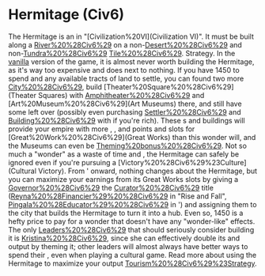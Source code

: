 # Hermitage (Civ6)

The Hermitage is an in "[Civilization%20VI](Civilization VI)". It must be built along a [River%20%28Civ6%29](River) on a non-[Desert%20%28Civ6%29](Desert) and non-[Tundra%20%28Civ6%29](Tundra) [Tile%20%28Civ6%29](tile).
Strategy.
In the [vanilla](vanilla) version of the game, it is almost never worth building the Hermitage, as it's way too expensive and does next to nothing. If you have 1450 to spend and any available tracts of land to settle, you can found two more [City%20%28Civ6%29](cities), build [Theater%20Square%20%28Civ6%29](Theater Squares) with [Amphitheater%20%28Civ6%29](Amphitheaters) and [Art%20Museum%20%28Civ6%29](Art Museums) there, and still have some left over (possibly even purchasing [Settler%20%28Civ6%29](Settlers) and [Building%20%28Civ6%29](buildings) with if you're rich). These s and buildings will provide your empire with more , , and points and slots for [Great%20Work%20%28Civ6%29](Great Works) than this wonder will, and the Museums can even be [Theming%20bonus%20%28Civ6%29](themed). Not so much a "wonder" as a waste of time and , the Hermitage can safely be ignored even if you're pursuing a [Victory%20%28Civ6%29%23Culture](Cultural Victory).
From ' onward, nothing changes about the Hermitage, but you can maximize your earnings from its Great Works slots by giving a [Governor%20%28Civ6%29](Governor) the [Curator%20%28Civ6%29](Curator) title ([Reyna%20%28Financier%29%20%28Civ6%29](Reyna) in "Rise and Fall", [Pingala%20%28Educator%29%20%28Civ6%29](Pingala) in ') and assigning them to the city that builds the Hermitage to turn it into a hub. Even so, 1450 is a hefty price to pay for a wonder that doesn't have any "wonder-like" effects. The only [Leaders%20%28Civ6%29](leader) that should seriously consider building it is [Kristina%20%28Civ6%29](Kristina), since she can effectively double its and output by theming it; other leaders will almost always have better ways to spend their , even when playing a cultural game. Read more about using the Hermitage to maximize your output [Tourism%20%28Civ6%29%23Strategy](here).